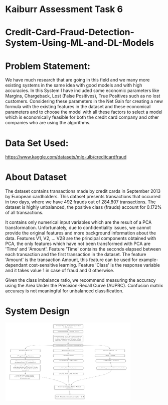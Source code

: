 # Kaiburr Assessment Task 6
 
# Credit-Card-Fraud-Detection-System-Using-ML-and-DL-Models

# Problem Statement:
<p>
We have much research that are going in this field and we many more existing systems in the same idea with good models and with high accuracies. In this System I have included some economic parameters like Margins, Chargeback, Lost (False Positives), True Positives such as no lost customers. Considering these parameters in the Net Gain for creating a new formula with the existing features in the dataset and these economical parameters and to choose the model with all these factors to select a model which is economically feasible for both the credit card company and other companies who are using the algorithms.
</p>

# Data Set Used:

https://www.kaggle.com/datasets/mlg-ulb/creditcardfraud

# About Dataset
<p>
The dataset contains transactions made by credit cards in September 2013 by European cardholders.
This dataset presents transactions that occurred in two days, where we have 492 frauds out of 284,807 transactions. The dataset is highly unbalanced, the positive class (frauds) account for 0.172% of all transactions.

It contains only numerical input variables which are the result of a PCA transformation. Unfortunately, due to confidentiality issues, we cannot provide the original features and more background information about the data. Features V1, V2, … V28 are the principal components obtained with PCA, the only features which have not been transformed with PCA are 'Time' and 'Amount'. Feature 'Time' contains the seconds elapsed between each transaction and the first transaction in the dataset. The feature 'Amount' is the transaction Amount, this feature can be used for example-dependant cost-sensitive learning. Feature 'Class' is the response variable and it takes value 1 in case of fraud and 0 otherwise.

Given the class imbalance ratio, we recommend measuring the accuracy using the Area Under the Precision-Recall Curve (AUPRC). Confusion matrix accuracy is not meaningful for unbalanced classification.
</p>

# System Design

<img src="https://github.com/venkataraghuramr/Kaiburr-Assessment/blob/main/Task%206/Results/Process%20Flow.png" width="400" height="250">
